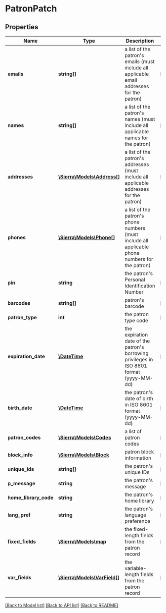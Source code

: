 # PatronPatch

## Properties
Name | Type | Description | Notes
------------ | ------------- | ------------- | -------------
**emails** | **string[]** | a list of the patron&#39;s emails (must include all applicable email addresses for the patron) | [optional] 
**names** | **string[]** | a list of the patron&#39;s names (must include all applicable names for the patron) | [optional] 
**addresses** | [**\Sierra\Models\Address[]**](Address.md) | a list of the patron&#39;s addresses (must include all applicable addresses for the patron) | [optional] 
**phones** | [**\Sierra\Models\Phone[]**](Phone.md) | a list of the patron&#39;s phone numbers (must include all applicable phone numbers for the patron) | [optional] 
**pin** | **string** | the patron&#39;s Personal Identification Number | [optional] 
**barcodes** | **string[]** | patron&#39;s barcode | [optional] 
**patron_type** | **int** | the patron type code | [optional] 
**expiration_date** | [**\DateTime**](\DateTime.md) | the expiration date of the patron&#39;s borrowing privileges in ISO 8601 format (yyyy-MM-dd) | [optional] 
**birth_date** | [**\DateTime**](\DateTime.md) | the patron&#39;s date of birth in ISO 8601 format (yyyy-MM-dd) | [optional] 
**patron_codes** | [**\Sierra\Models\Codes**](Codes.md) | a list of patron codes | [optional] 
**block_info** | [**\Sierra\Models\Block**](Block.md) | patron block information | [optional] 
**unique_ids** | **string[]** | the patron&#39;s unique IDs | [optional] 
**p_message** | **string** | the patron&#39;s message | [optional] 
**home_library_code** | **string** | the patron&#39;s home library | [optional] 
**lang_pref** | **string** | the patron&#39;s language preference | [optional] 
**fixed_fields** | [**\Sierra\Models\map**](map.md) | the fixed-length fields from the patron record | [optional] 
**var_fields** | [**\Sierra\Models\VarField[]**](VarField.md) | the variable-length fields from the patron record | [optional] 

[[Back to Model list]](../README.md#documentation-for-models) [[Back to API list]](../README.md#documentation-for-api-endpoints) [[Back to README]](../README.md)


